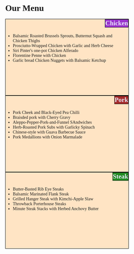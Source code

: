 <HTML>
<head>
<meta charset="utf-8">
<title>module 2 assignment</title>
<style>
*{ 
 box-sizing: border-box; 
font-family: Cambria , Cochin, Georgia,Times, 'Times New Roman', Serif}
.box { 
      float: right; 
      width: 33.33%;
      padding: 50px;
    }

h1 { 
   margin-bottom: 15px;
   color:blue ;
   font font-size: 175%;

  }
   section {
          border: 1px solid black;
          background-color: bisque;
          height :250px;
          overflow: auto;
   }
   h2{ 
      float: right;
      border: 1px solid black;
      color: lavender;
      font-size: 125%
      padding : 5px 20 px 5px 20px;
      margin-top: 0;
      margin-bottom: 20px;
       }
  ul  {
      clear: right;
      width: 90%;
  }
#chicken { background-color: darkorchid; }
#pork { background-color: brown; }
#steak { background-color: forestgreen; } 
@media(min-width: 992px)
      {.col-1g-1, .col-lg-2, .col-lg-3, .col-lg-4, .col-lg-5, .col-lg-6,
       .col-lg-7, .col-lg-8, .col-lg-9, .col-lg-10, .col-lg-11, .col-lg-12 
       { float: left;
        padding: 15px;
       }
       .col-lg-1 { width: 8.33%; }
       .col-lg-2 {width: 16.66%;} 
       .col-lg-3 {width: 25%;}
       .col-lg-4 {width: 33.33%;}
       .col-lg-5 {width: 41.66%;}
       .col-lg-6 {width: 50%;}
       .col-lg-7 {width: 58.33%;}
       .col-lg-8 {width: 66.66%;}
       .col-lg-9 {width: 75%;}
       .col-lg-10 {width: 83.33%;}
       .col-lg-11 {width: 91.66%;}
       .col-lg-12 {width: 100%;}
       }
</style>
</head>
<body>
  <h1> Our Menu </h1>
   <div class="col-lg-4 col-md-6 col-sm-12">
    <section>
  <h2 id="chicken">Chicken</h2>
   <ul> 
    <li> Balsamic Roasted Brussels Sprouts, Butternut Squash and Chicken Thighs </li>
    <li>Prosciutto-Wrapped Chicken with Garlic and Herb Cheese</li>
    <li>Siri Pinter's one-pot Chicken Alferado </li>
    <li>Florentine Penne with Chicken </li>
    <li>Garlic bread Chicken Nuggets with Balsamic Ketchup</li>
    </ul>
     </section>
   </div>
   <div class="col-lg-4 col-md-6 col-sm-12">
     <section>
    <h2 id="pork"> Pork </h2>
    <ul>
     <li> Pork Cheek  and Black-Eyed Pea Chilli</li>
     <li> Braisded pork with Cherry Gravy </li>
     <li> Aleppo-Pepper-Pork-and-Funnel SAndwiches </li>
     <li> Herb-Roasted Pork Subs with Garlicky Spinach </li>
     <li> Chinese-style with Guava Barbecue Sauce </li>
     <li> Pork Medallions with Onion Marmalade</li>
    </ul>
      </section>
   </div>
   <div class=" col-lg-4 col-md-12 col-sm-12 ">
    <section>
      <h2 id="steak"> Steak </h2>
    <ul>
      <li> Butter-Basted Rib Eye Steaks </li>
      <li> Balsamic Marinated Flank Steak </li>
      <li> Grilled Hanger Steak with Kimchi-Apple Slaw</li>
      <li> Throwback Porterhouse Steaks</li>
     <li> Minute Steak Stacks with Herbed Anchovy Butter </li>
    </ul>
    </section>
    </div>
</body>
</html>
